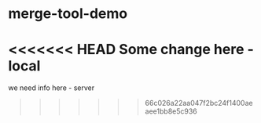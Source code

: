 # merge-tool-demo
<<<<<<< HEAD
Some change here - local
=======
we need info here - server
>>>>>>> 66c026a22aa047f2bc24f1400aeaee1bb8e5c936
